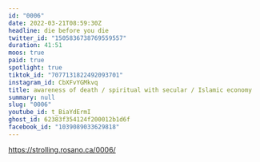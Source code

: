 ```yaml
---
id: "0006"
date: 2022-03-21T08:59:30Z
headline: die before you die
twitter_id: "1505836738769559557"
duration: 41:51
moos: true
paid: true
spotlight: true
tiktok_id: "7077131822492093701"
instagram_id: CbXFvYGMkvq
title: awareness of death / spiritual with secular / Islamic economy
summary: null
slug: "0006"
youtube_id: t_BiaYdErmI
ghost_id: 62383f354124f200012b1d6f
facebook_id: "1039089033629818"
---
```

https://strolling.rosano.ca/0006/
